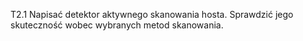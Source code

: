 T2.1 Napisać detektor aktywnego skanowania hosta. Sprawdzić jego skuteczność wobec wybranych metod skanowania.